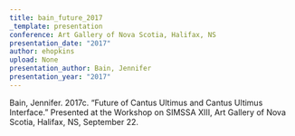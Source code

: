 ```yaml
---
title: bain_future_2017
_template: presentation
conference: Art Gallery of Nova Scotia, Halifax, NS
presentation_date: "2017"
author: ehopkins
upload: None
presentation_author: Bain, Jennifer
presentation_year: "2017"
---
```

Bain, Jennifer. 2017c. “Future of Cantus Ultimus and Cantus Ultimus Interface.” Presented at the Workshop on SIMSSA XIII, Art Gallery of Nova Scotia, Halifax, NS, September 22.